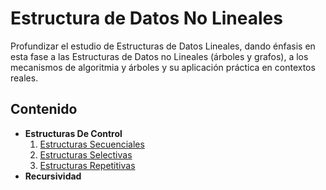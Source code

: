 # Estructura de Datos No Lineales

Profundizar el estudio de Estructuras de Datos Lineales, dando énfasis en esta fase a las Estructuras de Datos no Lineales (árboles y grafos), a los mecanismos de algoritmia y árboles y su aplicación práctica en contextos reales.

## Contenido

- **Estructuras De Control**
  1. [Estructuras Secuenciales](https://github.com/iamcarlosmunoz/estructura-de-datos-no-lineales/tree/main/estructuras-de-control/estructuras-secuenciales)
  2. [Estructuras Selectivas](https://github.com/iamcarlosmunoz/estructura-de-datos-no-lineales/tree/main/estructuras-de-control/estructuras-selectivas)
  3. [Estructuras Repetitivas](https://github.com/iamcarlosmunoz/estructura-de-datos-no-lineales/tree/main/estructuras-de-control/estructuras-repetitivas)
- **Recursividad**
